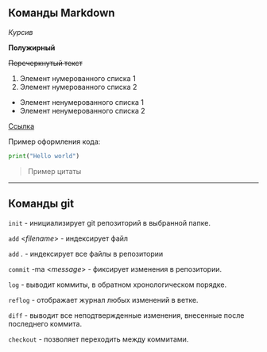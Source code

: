 ## Команды Markdown

*Курсив*

**Полужирный**

~~Перечеркнутый текст~~

1. Элемент нумерованного списка 1
2. Элемент нумерованного списка 2

- Элемент ненумерованного списка 1
- Элемент ненумерованного списка 2

[Ссылка](google.com)

Пример оформления кода:

```python
print("Hello world")
```

> Пример цитаты

---

## Команды git

`init` - инициализирует git репозиторий в выбранной папке.

`add` <*filename*> - индексирует файл

`add` *.* - индексирует все файлы в репозитории

`commit` -ma <*message*> - фиксирует изменения в репозитории.

`log` - выводит коммиты, в обратном хронологическом порядке.

`reflog` - отображает журнал любых изменений в ветке.

`diff` - выводит все неподтвержденные изменения, внесенные после последнего коммита.

`checkout` - позволяет переходить между коммитами.	